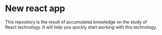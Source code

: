 # New react app

This repository is the result of accumulated knowledge on the study of React technology. It will help you quickly start working with this technology.